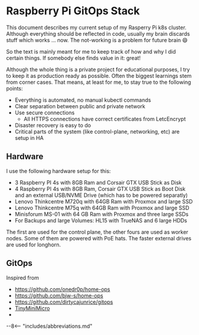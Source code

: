 # Raspberry Pi GitOps Stack

This document describes my current setup of my Rasperry Pi k8s cluster. Although everything should be reflected in code,
usually my brain discards stuff which works ... now. The not-working is a problem for future brain 😄

So the text is mainly meant for me to keep track of how and why I did certain things. If somebody else finds value in
it: great!

Although the whole thing is a private project for educational purposes, I try to keep it as production ready as
possible. Often the biggest learnings stem from corner cases. 
That means, at least for me, to stay true to the following points:

* Everything is automated, no manual kubectl commands
* Clear separation between public and private network
* Use secure connections
    * All HTTPS connections have correct certificates from LetcEncrypt
* Disaster recovery is easy to do
* Critical parts of the system (like control-plane, networking, etc) are setup in HA


## Hardware

I use the following hardware setup for this:

* 3 Raspberry PI 4s with 8GB Ram and Corsair GTX USB Stick as Disk
* 4 Raspberry PI 4s with 8GB Ram, Corsair GTX USB Stick as Boot Disk and an
  external USB/NVME Drive (which has to be powered separatly)
* Lenovo Thinkcentre M720q with 64GB Ram with Proxmox and large SSD
* Lenovo Thinkcentre M75q with 64GB Ram with Proxmox and large SSD
* Minisforum MS-01 with 64 GB Ram with Proxmox and three large SSDs
* For Backups and large Volumes: HL15 with TrueNAS and 6 large HDDs

The first are used for the control plane, the other fours are used as worker
nodes. Some of them are powered with PoE hats. The faster external drives are
used for longhorn.

## GitOps

Inspired from
* https://github.com/onedr0p/home-ops
* https://github.com/bjw-s/home-ops
* https://github.com/dirtycajunrice/gitops
* [TinyMiniMicro](https://www.servethehome.com/introducing-project-tinyminimicro-home-lab-revolution/)
* 

--8<-- "includes/abbreviations.md"
